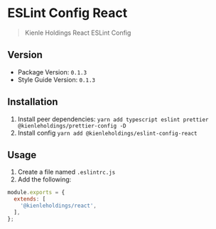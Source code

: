 # ESLint Config React

> Kienle Holdings React ESLint Config

## Version

- Package Version: `0.1.3`
- Style Guide Version: `0.1.3`

## Installation

1. Install peer dependencies:
   `yarn add typescript eslint prettier @kienleholdings/prettier-config -D`
1. Install config `yarn add @kienleholdings/eslint-config-react`

## Usage

1. Create a file named `.eslintrc.js`
1. Add the following:

```JavaScript
module.exports = {
  extends: [
    '@kienleholdings/react',
  ],
};
```

